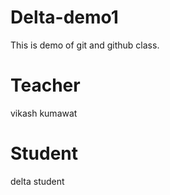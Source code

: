 # Delta-demo1
This is demo of git and github class.

# Teacher
vikash kumawat
# Student
delta student


